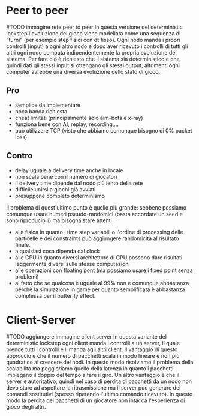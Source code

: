 # Peer to peer
#TODO immagine rete peer to peer
In questa versione del deterministic lockstep l'evoluzione del gioco viene modellata come una sequenza di "turni" (per esempio step fisici con dt fisso).
Ogni nodo manda i propri controlli (input) a ogni altro nodo e dopo aver ricevuto i controlli di tutti gli altri ogni nodo computa indipendentemente la propria evoluzione del sistema.
Per fare ciò è richiesto che il sistema sia deterministico e che quindi dati gli stessi input si ottengano gli stessi output, altrimenti ogni computer avrebbe una diversa evoluzione dello stato di gioco.

## Pro
- semplice da implementare
- poca banda richiesta
- cheat limitati (principalmente solo aim-bots e x-ray)
- funziona bene con AI, replay, recording,...
- può utilizzare TCP (visto che abbiamo comunque bisogno di 0% packet loss)
## Contro
- delay uguale a delivery time anche in locale
- non scala bene con il numero di giocatori
- il delivery time dipende dal nodo più lento della rete
- difficile unirsi a giochi già avviati
- presuppone completo determinismo

Il problema di quest'ultimo punto è quello più grande: sebbene possiamo comunque usare numeri pseudo-randomici (basta accordare un seed e sono riproducibili) ma bisogna stare attenti
- alla fisica in quanto i time step variabili o l'ordine di processing delle particelle e dei constraints può aggiungere randomicità al risultato finale.
- a qualsiasi cosa dipenda dal clock
- alle GPU in quanto diversi architetture di GPU possono dare risultati leggermente diversi sulle stesse computazioni
- alle operazioni con floating pont (ma possiamo usare i fixed point senza problemi)
- al fatto che se qualcosa è uguale al 99% non è comunque abbastanza perchè la simulazione in game per quanto semplificata è abbastanza complessa per il butterfly effect.
# Client-Server
#TODO aggiungere immagine client server
In questa variante del deterministic lockstep ogni client manda i controlli a un server, il quale prende tutti i controlli e li manda agli altri client.
Il vantaggio di questo approccio è che il numero di pacchetti scala in modo lineare e non più quadratico al crescere dei nodi.
In questo modo risolviamo il problema della scalabilità ma peggioriamo quello della latenza in quanto i pacchetti impiegano il doppio del tempo a fare il giro.
Un altro vantaggio è che il server è autoritativo, quindi nel caso di perdita di pacchetti da un nodo non devo stare ad aspettare la ritrasmissione ma il server può generare dei comandi sostitutivi (spesso ripetendo l'ultimo comando ricevuto). In questo modo la perdita dei pacchetti di un giocatore non intacca l'esperienza di gioco degli altri.